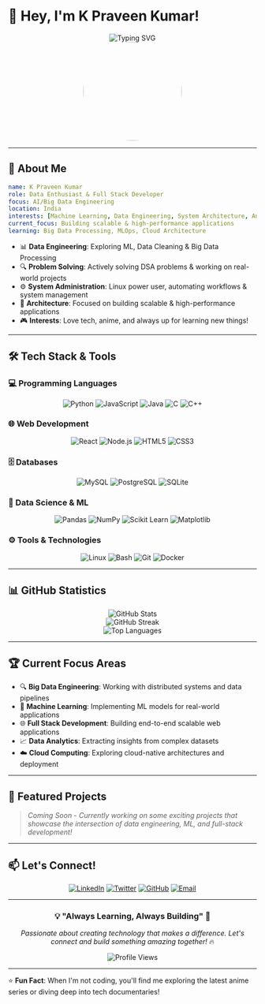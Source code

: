 # 👋 Hey, I'm K Praveen Kumar!

<div align="center">
  <img src="https://readme-typing-svg.herokuapp.com?font=Fira+Code&size=22&duration=3000&pause=1000&color=2E9EF7&center=true&vCenter=true&width=600&lines=Data+Enthusiast+%7C+Full+Stack+Developer;Exploring+AI%2FBig+Data+Engineering;Always+Learning%2C+Always+Building!" alt="Typing SVG" />
</div>

<div align="center">
  <img src="https://static.wikia.nocookie.net/anicrossbr/images/a/a8/Vergil_dmc.jpg/revision/latest/scale-to-width-down/340?cb=20160828214614&path-prefix=pt-br" width="200" height="200" style="border-radius: 50%;" />
</div>

---

## 🚀 About Me

```yaml
name: K Praveen Kumar
role: Data Enthusiast & Full Stack Developer
focus: AI/Big Data Engineering
location: India
interests: [Machine Learning, Data Engineering, System Architecture, Anime, Gaming]
current_focus: Building scalable & high-performance applications
learning: Big Data Processing, MLOps, Cloud Architecture
```

- 📊 **Data Engineering**: Exploring ML, Data Cleaning & Big Data Processing
- 🔍 **Problem Solving**: Actively solving DSA problems & working on real-world projects  
- ⚙️ **System Administration**: Linux power user, automating workflows & system management
- 🎯 **Architecture**: Focused on building scalable & high-performance applications
- 🎮 **Interests**: Love tech, anime, and always up for learning new things!

---

## 🛠️ Tech Stack & Tools

### 💻 Programming Languages
<div align="center">
  
![Python](https://img.shields.io/badge/Python-3670A0?style=for-the-badge&logo=python&logoColor=ffdd54)
![JavaScript](https://img.shields.io/badge/JavaScript-323330?style=for-the-badge&logo=javascript&logoColor=F7DF1E)
![Java](https://img.shields.io/badge/Java-ED8B00?style=for-the-badge&logo=openjdk&logoColor=white)
![C](https://img.shields.io/badge/C-00599C?style=for-the-badge&logo=c&logoColor=white)
![C++](https://img.shields.io/badge/C++-00599C?style=for-the-badge&logo=c%2B%2B&logoColor=white)

</div>

### 🌐 Web Development
<div align="center">
  
![React](https://img.shields.io/badge/React-20232A?style=for-the-badge&logo=react&logoColor=61DAFB)
![Node.js](https://img.shields.io/badge/Node.js-43853D?style=for-the-badge&logo=node.js&logoColor=white)
![HTML5](https://img.shields.io/badge/HTML5-E34F26?style=for-the-badge&logo=html5&logoColor=white)
![CSS3](https://img.shields.io/badge/CSS3-1572B6?style=for-the-badge&logo=css3&logoColor=white)

</div>

### 🗄️ Databases
<div align="center">
  
![MySQL](https://img.shields.io/badge/MySQL-005C84?style=for-the-badge&logo=mysql&logoColor=white)
![PostgreSQL](https://img.shields.io/badge/PostgreSQL-316192?style=for-the-badge&logo=postgresql&logoColor=white)
![SQLite](https://img.shields.io/badge/SQLite-07405E?style=for-the-badge&logo=sqlite&logoColor=white)

</div>

### 🔬 Data Science & ML
<div align="center">
  
![Pandas](https://img.shields.io/badge/Pandas-2C2D72?style=for-the-badge&logo=pandas&logoColor=white)
![NumPy](https://img.shields.io/badge/NumPy-777BB4?style=for-the-badge&logo=numpy&logoColor=white)
![Scikit Learn](https://img.shields.io/badge/scikit_learn-F7931E?style=for-the-badge&logo=scikit-learn&logoColor=white)
![Matplotlib](https://img.shields.io/badge/Matplotlib-11557c?style=for-the-badge&logo=python&logoColor=white)

</div>

### ⚙️ Tools & Technologies
<div align="center">
  
![Linux](https://img.shields.io/badge/Linux-FCC624?style=for-the-badge&logo=linux&logoColor=black)
![Bash](https://img.shields.io/badge/Bash-4EAA25?style=for-the-badge&logo=gnu-bash&logoColor=white)
![Git](https://img.shields.io/badge/Git-F05032?style=for-the-badge&logo=git&logoColor=white)
![Docker](https://img.shields.io/badge/Docker-2CA5E0?style=for-the-badge&logo=docker&logoColor=white)

</div>

---

## 📊 GitHub Statistics

<div align="center">
  <img src="https://github-readme-stats.vercel.app/api?username=your-github-username&show_icons=true&theme=radical&hide_border=true&count_private=true" alt="GitHub Stats" />
</div>

<div align="center">
  <img src="https://github-readme-streak-stats.herokuapp.com?user=your-github-username&theme=radical&hide_border=true" alt="GitHub Streak" />
</div>

<div align="center">
  <img src="https://github-readme-stats.vercel.app/api/top-langs/?username=your-github-username&layout=compact&theme=radical&hide_border=true" alt="Top Languages" />
</div>

---

## 🏆 Current Focus Areas

- 🔍 **Big Data Engineering**: Working with distributed systems and data pipelines
- 🤖 **Machine Learning**: Implementing ML models for real-world applications  
- 🌐 **Full Stack Development**: Building end-to-end scalable web applications
- 📈 **Data Analytics**: Extracting insights from complex datasets
- ☁️ **Cloud Computing**: Exploring cloud-native architectures and deployment

---

## 🎯 Featured Projects

> *Coming Soon - Currently working on some exciting projects that showcase the intersection of data engineering, ML, and full-stack development!*

---

## 📫 Let's Connect!

<div align="center">
  
[![LinkedIn](https://img.shields.io/badge/LinkedIn-0077B5?style=for-the-badge&logo=linkedin&logoColor=white)](https://www.linkedin.com/in/k-praveen-kumar-6223aa280)
[![Twitter](https://img.shields.io/badge/Twitter-1DA1F2?style=for-the-badge&logo=twitter&logoColor=white)](https://x.com/Praveenk_23)
[![GitHub](https://img.shields.io/badge/GitHub-100000?style=for-the-badge&logo=github&logoColor=white)](https://github.com/your-github-username)
[![Email](https://img.shields.io/badge/Email-D14836?style=for-the-badge&logo=gmail&logoColor=white)](mailto:your.email@example.com)

</div>

---

<div align="center">
  
### 💡 "Always Learning, Always Building" 🚀

*Passionate about creating technology that makes a difference. Let's connect and build something amazing together!* 🔥

<img src="https://komarev.com/ghpvc/?username=your-github-username&color=blueviolet&style=for-the-badge" alt="Profile Views" />

</div>

---

⭐ **Fun Fact**: When I'm not coding, you'll find me exploring the latest anime series or diving deep into tech documentaries!
